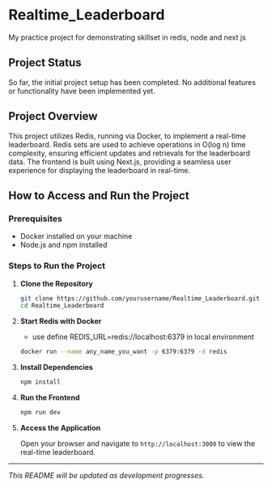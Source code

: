 # Realtime_Leaderboard
My practice project for demonstrating skillset in redis, node and next js

## Project Status

So far, the initial project setup has been completed. No additional features or functionality have been implemented yet.

## Project Overview

This project utilizes Redis, running via Docker, to implement a real-time leaderboard. Redis sets are used to achieve operations in O(log n) time complexity, ensuring efficient updates and retrievals for the leaderboard data. The frontend is built using Next.js, providing a seamless user experience for displaying the leaderboard in real-time.

## How to Access and Run the Project

### Prerequisites

- Docker installed on your machine
- Node.js and npm installed

### Steps to Run the Project

1. **Clone the Repository**

   ```bash
   git clone https://github.com/yourusername/Realtime_Leaderboard.git
   cd Realtime_Leaderboard
   ```

2. **Start Redis with Docker**
   - use define REDIS_URL=redis://localhost:6379 in local environment
   ```bash
   docker run --name any_name_you_want -p 6379:6379 -d redis
   ```

3. **Install Dependencies**

   ```bash
   npm install
   ```

4. **Run the Frontend**

   ```bash
   npm run dev
   ```

5. **Access the Application**

   Open your browser and navigate to `http://localhost:3000` to view the real-time leaderboard.

---

*This README will be updated as development progresses.*
